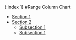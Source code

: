 {:index 1}
#Range Column Chart

* [Section 1](#section_1)
* [Section 2](#section_2)
  * [Subsection 1](#subsection_1)
  * [Subsection 1](#subsection_1)